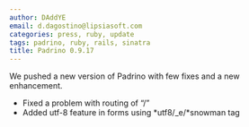 ```yaml
---
author: DAddYE
email: d.dagostino@lipsiasoft.com
categories: press, ruby, update
tags: padrino, ruby, rails, sinatra
title: Padrino 0.9.17
---
```


We pushed a new version of Padrino with few fixes and a new enhancement.

<break>

-   Fixed a problem with routing of “/”
-   Added utf-8 feature in forms using *utf8/\_e/*snowman tag
